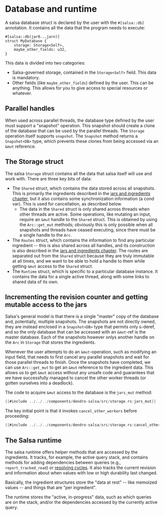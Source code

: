 # Database and runtime

A salsa database struct is declared by the user with the `#[salsa::db]` annotation.
It contains all the data that the program needs to execute:

```rust,ignore
#[salsa::db(jar0...jarn)]
struct MyDatabase {
    storage: Storage<Self>,
    maybe_other_fields: u32,
}
```

This data is divided into two categories:

* Salsa-governed storage, contained in the `Storage<Self>` field. This data is mandatory.
* Other fields (like `maybe_other_fields`) defined by the user. This can be anything. This allows for you to give access to special resources or whatever.

## Parallel handles

When used across parallel threads, the database type defined by the user must support a "snapshot" operation.
This snapshot should create a clone of the database that can be used by the parallel threads.
The `Storage` operation itself supports `snapshot`.
The `Snapshot` method returns a `Snapshot<DB>` type, which prevents these clones from being accessed via an `&mut` reference.

## The Storage struct

The salsa `Storage` struct contains all the data that salsa itself will use and work with.
There are three key bits of data:

* The `Shared` struct, which contains the data stored across all snapshots. This is primarily the ingredients described in the [jars and ingredients chapter](./jars_and_ingredients.md), but it also contains some synchronization information (a cond var). This is used for cancellation, as described below.
    * The data in the `Shared` struct is only shared across threads when other threads are active. Some operations, like mutating an input, require an `&mut` handle to the `Shared` struct. This is obtained by using the `Arc::get_mut` methods; obviously this is only possible when all snapshots and threads have ceased executing, since there must be a single handle to the `Arc`.
* The `Routes` struct, which contains the information to find any particular ingredient -- this is also shared across all handles, and its construction is also described in the [jars and ingredients chapter](./jars_and_ingredients.md). The routes are separated out from the `Shared` struct because they are truly immutable at all times, and we want to be able to hold a handle to them while getting `&mut` access to the `Shared` struct.
* The `Runtime` struct, which is specific to a particular database instance. It contains the data for a single active thread, along with some links to shared data of its own.

## Incrementing the revision counter and getting mutable access to the jars

Salsa's general model is that there is a single "master" copy of the database and, potentially, multiple snapshots.
The snapshots are not directly owned, they are instead enclosed in a `Snapshot<DB>` type that permits only `&`-deref,
and so the only database that can be accessed with an `&mut`-ref is the master database.
Each of the snapshots however onlys another handle on the `Arc` in `Storage` that stores the ingredients.

Whenever the user attempts to do an `&mut`-operation, such as modifying an input field, that needs to
first cancel any parallel snapshots and wait for those parallel threads to finish.
Once the snapshots have completed, we can use `Arc::get_mut` to get an `&mut` reference to the ingredient data.
This allows us to get `&mut` access without any unsafe code and 
guarantees that we have successfully managed to cancel the other worker threads
(or gotten ourselves into a deadlock).

The code to acquire `&mut` access to the database is the `jars_mut` method:

```rust
{{#include ../../../components/dendro-salsa/src/storage.rs:jars_mut}}
```

The key initial point is that it invokes `cancel_other_workers` before proceeding:

```rust
{{#include ../../../components/dendro-salsa/src/storage.rs:cancel_other_workers}}
```

## The Salsa runtime

The salsa runtime offers helper methods that are accessed by the ingredients.
It tracks, for example, the active query stack, and contains methods for adding dependencies between queries (e.g., `report_tracked_read`) or [resolving cycles](./cycles.md).
It also tracks the current revision and information about when values with low or high durability last changed.

Basically, the ingredient structures store the "data at rest" -- like memoized values -- and things that are "per ingredient".

The runtime stores the "active, in-progress" data, such as which queries are on the stack, and/or the dependencies accessed by the currently active query.


